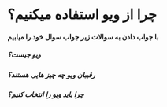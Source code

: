 # چرا از ویو استفاده میکنیم؟
#### با جواب دادن به سوالات زیر جواب سوال خود را میابیم
##### ویو چیست؟
##### رقیبان ویو چه چیز هایی هستند؟
##### چرا باید ویو را انتخاب کنیم؟
